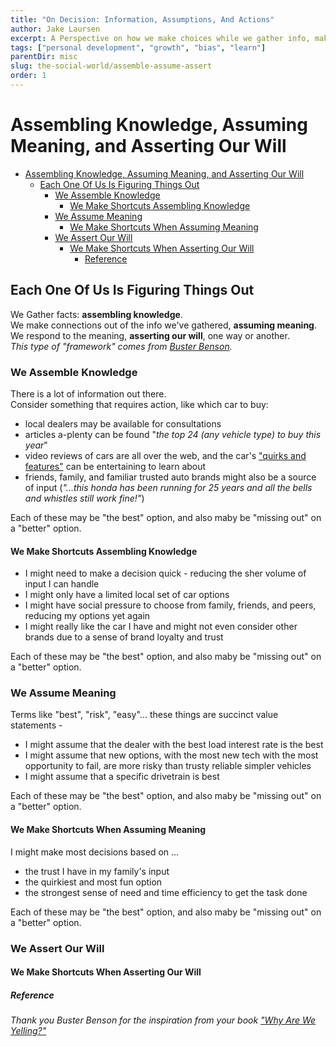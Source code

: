 ```yaml
---
title: "On Decision: Information, Assumptions, And Actions"
author: Jake Laursen
excerpt: A Perspective on how we make choices while we gather info, make meaning, and assert our will
tags: ["personal development", "growth", "bias", "learn"]  
parentDir: misc
slug: the-social-world/assemble-assume-assert
order: 1
---
```


# Assembling Knowledge, Assuming Meaning, and Asserting Our Will
- [Assembling Knowledge, Assuming Meaning, and Asserting Our Will](#assembling-knowledge-assuming-meaning-and-asserting-our-will)
  - [Each One Of Us Is Figuring Things Out](#each-one-of-us-is-figuring-things-out)
    - [We Assemble Knowledge](#we-assemble-knowledge)
      - [We Make Shortcuts Assembling Knowledge](#we-make-shortcuts-assembling-knowledge)
    - [We Assume Meaning](#we-assume-meaning)
      - [We Make Shortcuts When Assuming Meaning](#we-make-shortcuts-when-assuming-meaning)
    - [We Assert Our Will](#we-assert-our-will)
      - [We Make Shortcuts When Asserting Our Will](#we-make-shortcuts-when-asserting-our-will)
        - [Reference](#reference)


## Each One Of Us Is Figuring Things Out
We Gather facts: **assembling knowledge**.  
We make connections out of the info we've gathered, **assuming meaning**.  
We respond to the meaning, **asserting our will**, one way or another.   
_This type of "framework" comes from [Buster Benson](#reference)._

### We Assemble Knowledge
There is a lot of information out there.  
Consider something that requires action, like which car to buy:
- local dealers may be available for consultations
- articles a-plenty can be found "_the top 24 (any vehicle type) to buy this year_"
- video reviews of cars are all over the web, and the car's ["quirks and features"](https://www.youtube.com/@DougDeMuro) can be entertaining to learn about
- friends, family, and familiar trusted auto brands might also be a source of input (_"...this honda has been running for 25 years and all the bells and whistles still work fine!"_)

Each of these may be "the best" option, and also maby be "missing out" on a "better" option.
#### We Make Shortcuts Assembling Knowledge
- I might need to make a decision quick - reducing the sher volume of input I can handle
- I might only have a limited local set of car options
- I might have social pressure to choose from family, friends, and peers, reducing my options yet again
- I might really like the car I have and might not even consider other brands due to a sense of brand loyalty and trust

Each of these may be "the best" option, and also maby be "missing out" on a "better" option.
### We Assume Meaning
Terms like "best", "risk", "easy"... these things are succinct value statements - 
- I might assume that the dealer with the best load interest rate is the best
- I might assume that new options, with the most new tech with the most opportunity to fail, are more risky than trusty reliable simpler vehicles
- I might assume that a specific drivetrain is best

Each of these may be "the best" option, and also maby be "missing out" on a "better" option.
#### We Make Shortcuts When Assuming Meaning

I might make most decisions based on ...
- the trust I have in my family's input
- the quirkiest and most fun option
- the strongest sense of need and time efficiency to get the task done

Each of these may be "the best" option, and also maby be "missing out" on a "better" option.

### We Assert Our Will

#### We Make Shortcuts When Asserting Our Will


##### Reference
_Thank you Buster Benson for the inspiration from your book ["Why Are We Yelling?"](https://busterbenson.com/whyareweyelling/)_